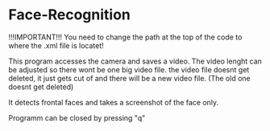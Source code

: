 # Face-Recognition

!!!IMPORTANT!!! You need to change the path at the top of the code to where the .xml file is locatet!

This program accesses the camera and saves a video. The video lenght can be adjusted so there wont be one big video file. the video file doesnt get deleted, it just gets cut of and there will be a new video file. (The old one doesnt get deleted)

It detects frontal faces and takes a screenshot of the face only.

Programm can be closed by pressing "q"
